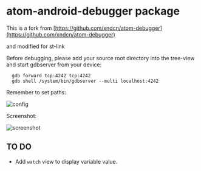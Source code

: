 # atom-android-debugger package

This is a fork from [https://github.com/xndcn/atom-debugger](https://github.com/xndcn/atom-debugger)

and modified for st-link

Before debugging, please add your source root directory into the tree-view and start gdbserver from your device:

```
  gdb forward tcp:4242 tcp:4242
  gdb shell /system/bin/gdbserver --multi localhost:4242
```

Remember to set paths:

![config](https://raw.githubusercontent.com/longseespace/atom-android-debugger/master/config.png?raw=true)

Screenshot:

![screenshot](https://raw.githubusercontent.com/longseespace/atom-android-debugger/master/screenshot.png?raw=true)


## TO DO

* Add `watch` view to display variable value.
